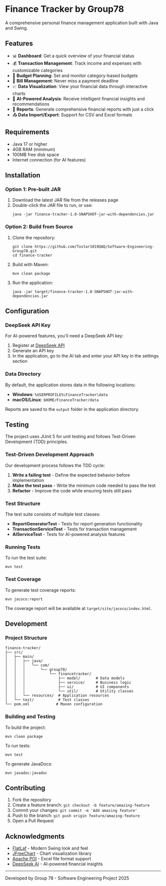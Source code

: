 # Finance Tracker by Group78

A comprehensive personal finance management application built with Java and Swing.

## Features

- 📊 **Dashboard**: Get a quick overview of your financial status
- 💰 **Transaction Management**: Track income and expenses with customizable categories
- 📅 **Budget Planning**: Set and monitor category-based budgets
- 📝 **Bill Management**: Never miss a payment deadline
- 📈 **Data Visualization**: View your financial data through interactive charts
- 🧠 **AI-Powered Analysis**: Receive intelligent financial insights and recommendations
- 📱 **Reports**: Generate comprehensive financial reports with just a click
- 📤 **Data Import/Export**: Support for CSV and Excel formats

## Requirements

- Java 17 or higher
- 4GB RAM (minimum)
- 100MB free disk space
- Internet connection (for AI features)

## Installation

### Option 1: Pre-built JAR

1. Download the latest JAR file from the releases page
2. Double-click the JAR file to run, or use:
   ```
   java -jar finance-tracker-1.0-SNAPSHOT-jar-with-dependencies.jar
   ```

### Option 2: Build from Source

1. Clone the repository:
   ```
   git clone https://github.com/Tostar1019QAQ/Software-Engineering-Group78.git
   cd finance-tracker
   ```

2. Build with Maven:
   ```
   mvn clean package
   ```

3. Run the application:
   ```
   java -jar target/finance-tracker-1.0-SNAPSHOT-jar-with-dependencies.jar
   ```

## Configuration

### DeepSeek API Key

For AI-powered features, you'll need a DeepSeek API key:

1. Register at [DeepSeek API](https://deepseek.com)
2. Generate an API key
3. In the application, go to the AI tab and enter your API key in the settings section

### Data Directory

By default, the application stores data in the following locations:

- **Windows**: `%USERPROFILE%\FinanceTracker\data`
- **macOS/Linux**: `$HOME/FinanceTracker/data`

Reports are saved to the `output` folder in the application directory.

## Testing

The project uses JUnit 5 for unit testing and follows Test-Driven Development (TDD) principles.

### Test-Driven Development Approach

Our development process follows the TDD cycle:

1. **Write a failing test** - Define the expected behavior before implementation
2. **Make the test pass** - Write the minimum code needed to pass the test
3. **Refactor** - Improve the code while ensuring tests still pass

### Test Structure

The test suite consists of multiple test classes:

- **ReportGeneratorTest** - Tests for report generation functionality
- **TransactionServiceTest** - Tests for transaction management
- **AIServiceTest** - Tests for AI-powered analysis features

### Running Tests

To run the test suite:

```
mvn test
```

### Test Coverage

To generate test coverage reports:

```
mvn jacoco:report
```

The coverage report will be available at `target/site/jacoco/index.html`.

## Development

### Project Structure

```
finance-tracker/
├── src/
│   ├── main/
│   │   ├── java/
│   │   │   └── com/
│   │   │       └── group78/
│   │   │           └── financetracker/
│   │   │               ├── model/       # Data models
│   │   │               ├── service/     # Business logic
│   │   │               ├── ui/          # UI components
│   │   │               └── util/        # Utility classes
│   │   └── resources/  # Application resources
│   └── test/           # Test classes
└── pom.xml            # Maven configuration
```

### Building and Testing

To build the project:
```
mvn clean package
```

To run tests:
```
mvn test
```

To generate JavaDocs:
```
mvn javadoc:javadoc
```

## Contributing

1. Fork the repository
2. Create a feature branch: `git checkout -b feature/amazing-feature`
3. Commit your changes: `git commit -m 'Add amazing feature'`
4. Push to the branch: `git push origin feature/amazing-feature`
5. Open a Pull Request

## Acknowledgments

- [FlatLaf](https://www.formdev.com/flatlaf/) - Modern Swing look and feel
- [JFreeChart](https://www.jfree.org/jfreechart/) - Chart visualization library
- [Apache POI](https://poi.apache.org/) - Excel file format support
- [DeepSeek AI](https://deepseek.com) - AI-powered financial insights

---

Developed by Group 78 - Software Engineering Project 2025
